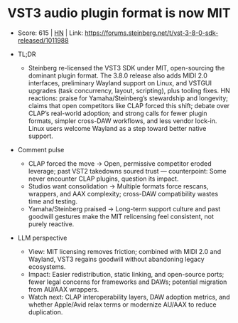 # VST3 audio plugin format is now MIT

- Score: 615 | [HN](https://news.ycombinator.com/item?id=45678549) | Link: https://forums.steinberg.net/t/vst-3-8-0-sdk-released/1011988

- TL;DR
  - Steinberg re-licensed the VST3 SDK under MIT, open-sourcing the dominant plugin format. The 3.8.0 release also adds MIDI 2.0 interfaces, preliminary Wayland support on Linux, and VSTGUI upgrades (task concurrency, layout, scripting), plus tooling fixes. HN reactions: praise for Yamaha/Steinberg’s stewardship and longevity; claims that open competitors like CLAP forced this shift; debate over CLAP’s real-world adoption; and strong calls for fewer plugin formats, simpler cross-DAW workflows, and less vendor lock-in. Linux users welcome Wayland as a step toward better native support.

- Comment pulse
  - CLAP forced the move → Open, permissive competitor eroded leverage; past VST2 takedowns soured trust — counterpoint: Some never encounter CLAP plugins, question its impact.
  - Studios want consolidation → Multiple formats force rescans, wrappers, and AAX complexity; cross-DAW compatibility wastes time and testing.
  - Yamaha/Steinberg praised → Long-term support culture and past goodwill gestures make the MIT relicensing feel consistent, not purely reactive.

- LLM perspective
  - View: MIT licensing removes friction; combined with MIDI 2.0 and Wayland, VST3 regains goodwill without abandoning legacy ecosystems.
  - Impact: Easier redistribution, static linking, and open-source ports; fewer legal concerns for frameworks and DAWs; potential migration from AU/AAX wrappers.
  - Watch next: CLAP interoperability layers, DAW adoption metrics, and whether Apple/Avid relax terms or modernize AU/AAX to reduce duplication.
